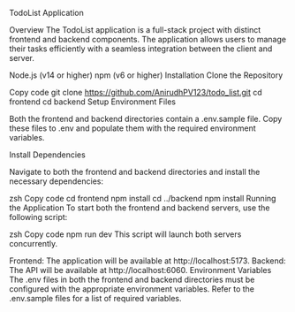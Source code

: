 TodoList Application

Overview
The TodoList application is a full-stack project with distinct frontend and backend components. The application allows users to manage their tasks efficiently with a seamless integration between the client and server.

Node.js (v14 or higher)
npm (v6 or higher)
Installation
Clone the Repository

Copy code
git clone https://github.com/AnirudhPV123/todo_list.git
cd frontend
cd backend
Setup Environment Files

Both the frontend and backend directories contain a .env.sample file. Copy these files to .env and populate them with the required environment variables.

Install Dependencies

Navigate to both the frontend and backend directories and install the necessary dependencies:

zsh
Copy code
cd frontend
npm install
cd ../backend
npm install
Running the Application
To start both the frontend and backend servers, use the following script:

zsh
Copy code
npm run dev
This script will launch both servers concurrently.

Frontend: The application will be available at http://localhost:5173.
Backend: The API will be available at http://localhost:6060.
Environment Variables
The .env files in both the frontend and backend directories must be configured with the appropriate environment variables. Refer to the .env.sample files for a list of required variables.
